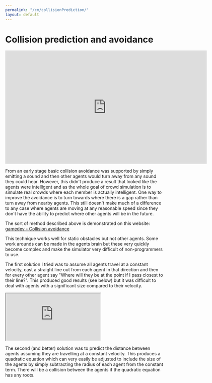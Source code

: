 ```yaml
---
permalink: "/cm/collisionPrediction/"
layout: default
---
```


# Collision prediction and avoidance

<iframe src="https://player.vimeo.com/video/210173152" width="640" height="360" frameborder="0" webkitallowfullscreen mozallowfullscreen allowfullscreen></iframe>

From an early stage basic collision avoidance was supported by simply emitting a sound and then other agents would turn away from any sound they could hear. However, this didn't produce a result that looked like the agents were intelligent and as the whole goal of crowd simulation is to simulate real crowds where each member is actually intelligent. One way to improve the avoidance is to turn towards where there is a gap rather than turn away from nearby agents. This still doesn't make much of a difference to any case where agents are moving at any reasonable speed since they don't have the ability to predict where other agents will be in the future.

The sort of method described above is demonstrated on this website:
<a href="https://gamedevelopment.tutsplus.com/tutorials/understanding-steering-behaviors-collision-avoidance--gamedev-7777"> gamedev - Collision avoidance</a>

This technique works well for static obstacles but not other agents. Some work arounds can be made in the agents brain but these very quickly become complex and make the simulator very difficult of non-programmers to use.

The first solution I tried was to assume all agents travel at a constant velocity, cast a straight line out from each agent in that direction and then for every other agent say "Where will they be at the point if I pass closest to their line?". This produced good results (see below) but it was difficult to deal with agents with a significant size compared to their velocity.

<iframe src="https://www.youtube.com/embed/mO_XvHIlfr0" class="embed-content" allowfullscreen="allowfullscreen" mozallowfullscreen="mozallowfullscreen" msallowfullscreen="msallowfullscreen" oallowfullscreen="oallowfullscreen" webkitallowfullscreen="webkitallowfullscreen"></iframe>

The second (and better) solution was to predict the distance between agents assuming they are travelling at a constant velocity. This produces a quadratic equation which can very easily be adjusted to include the size of the agents by simply subtracting the radius of each agent from the constant term. There will be a collision between the agents if the quadratic equation has any roots.
